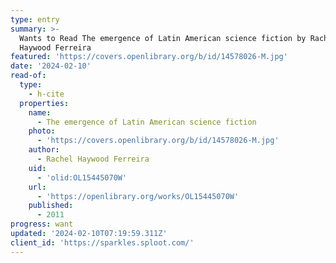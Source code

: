 ```yaml
---
type: entry
summary: >-
  Wants to Read The emergence of Latin American science fiction by Rachel
  Haywood Ferreira
featured: 'https://covers.openlibrary.org/b/id/14578026-M.jpg'
date: '2024-02-10'
read-of:
  type:
    - h-cite
  properties:
    name:
      - The emergence of Latin American science fiction
    photo:
      - 'https://covers.openlibrary.org/b/id/14578026-M.jpg'
    author:
      - Rachel Haywood Ferreira
    uid:
      - 'olid:OL15445070W'
    url:
      - 'https://openlibrary.org/works/OL15445070W'
    published:
      - 2011
progress: want
updated: '2024-02-10T07:19:59.311Z'
client_id: 'https://sparkles.sploot.com/'
---
```


